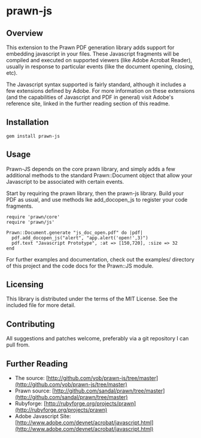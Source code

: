 # prawn-js

## Overview

This extension to the Prawn PDF generation library adds support for embedding javascript
in your files. These Javascript fragments will be compiled and executed on supported
viewers (like Adobe Acrobat Reader), usually in response to particular events (like the
document opening, closing, etc).

The Javascript syntax supported is fairly standard, although it includes a few extensions
defined by Adobe. For more information on these extensions (and the capabilities of
Javascript and PDF in general) visit Adobe's reference site, linked in the further reading
section of this readme.

## Installation

    gem install prawn-js

## Usage

Prawn-JS depends on the core prawn library, and simply adds a few additional
methods to the standard Prawn::Document object that allow your Javascript to be
associated with certain events.

Start by requiring the prawn library, then the prawn-js library. Build your PDF as usual,
and use methods lke add_docopen_js to register your code fragments.

    require 'prawn/core'
    require 'prawn/js'

    Prawn::Document.generate "js_doc_open.pdf" do |pdf|
      pdf.add_docopen_js("alert", "app.alert('open!',3)")
      pdf.text "Javascript Prototype", :at => [150,720], :size => 32
    end

For further examples and documentation, check out the examples/ directory of this project
and the code docs for the Prawn::JS module.

## Licensing

This library is distributed under the terms of the MIT License. See the included file for
more detail.

## Contributing

All suggestions and patches welcome, preferably via a git repository I can pull from.

## Further Reading

- The source: [http://github.com/yob/prawn-js/tree/master](http://github.com/yob/prawn-js/tree/master)
- Prawn source: [http://github.com/sandal/prawn/tree/master](http://github.com/sandal/prawn/tree/master)
- Rubyforge: [http://rubyforge.org/projects/prawn](http://rubyforge.org/projects/prawn)
- Adobe Javascript Site: [http://www.adobe.com/devnet/acrobat/javascript.html](http://www.adobe.com/devnet/acrobat/javascript.html)
